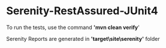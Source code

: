 # Serenity-RestAssured-JUnit4
To run the tests, use the command
**'mvn clean verify**'

Serenity Reports are generated in **'target\site\serenity'** folder
